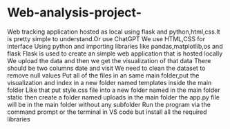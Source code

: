 # Web-analysis-project-
Web tracking application hosted as local using flask and python,html,css.It is pretty simple to understand.Or use ChatGPT
We use HTML,CSS for interface
Using python and importing libraries like pandas,matplotlib,os and flask
Flask is used to create an simple web application that is hosted locally 
We upload the data and then we get the visualization of that data 
There should be two columns date and visit
We need to clean the dataset to remove null values
Put all of the files in an same main folder,put the visualization and index in a new folder named templates inside the main folder
Like that put style.css file into a new folder named in the main folder static 
then create a folder named uploads in the main folder
the app.py file will be in the main folder without any subfolder 
Run the program via the command prompt or the terminal in VS code but install all the required libraries
